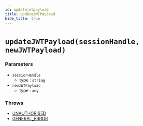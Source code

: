 ```yaml
---
id: updatejwtpayload
title: updateJWTPayload
hide_title: true
---
```


# ``updateJWTPayload(sessionHandle, newJWTPayload)``
### Parameters
- ``sessionHandle``
  - type : ``string``
- ``newJWTPayload``
  - type : ``any``


### Throws
- [UNAUTHORISED](./errorhandler/unauthorised)
- [GENERAL_ERROR](./../errors/general_error)  